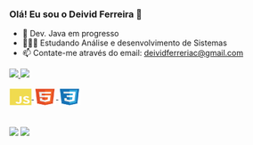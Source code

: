 ### Olá! Eu sou o Deivid Ferreira 👋

- 🔭  Dev. Java em progresso
- 👨🏻‍🎓  Estudando Análise e desenvolvimento de Sistemas
- 📫 Contate-me através do email: deividferreriac@gmail.com

<div>
  <a href="https://github.com/Deividferreirac">
  <img height="180em" src="https://github-readme-stats.vercel.app/api?username=deividferreirac&show_icons=true&theme=dark_all_commits=true&count_private=true"/>
  <img height="180em" src="https://github-readme-stats.vercel.app/api/top-langs/?username=deividferreirac&layout=compact&langs_count=7&theme=dark"/>
</div>
	
<div style="display: inline_block"><br>
  <img align="center" alt="Deivid-Js" height="30" width="40" src="https://raw.githubusercontent.com/devicons/devicon/master/icons/javascript/javascript-plain.svg">
  <img align="center" alt="Deivid-Ht" height="30" width="40" src="https://raw.githubusercontent.com/devicons/devicon/master/icons/html5/html5-original.svg">
  <img align="center" alt="Deivid-CSS" height="30" width="40" src="https://raw.githubusercontent.com/devicons/devicon/master/icons/css3/css3-original.svg">

#
	
 <div>
  <a href="https://www.instagram.com/deividferreirac/" target="_blank"><img src="https://img.shields.io/badge/-Instagram-%230077B5?style=for-the-badge&logo=instagram&logoColor=white" target="_blank"></a>
 	  <a href="https://www.linkedin.com/in/deivid-ferreira-80039a150/" target="_blank"><img src="https://img.shields.io/badge/-LinkedIn-%230077B5?style=for-the-badge&logo=linkedin&logoColor=white" target="_blank"></a>
